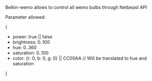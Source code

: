 Belkin-wemo allows to control all wemo bulbs through Netbeast API

Parameter allowed:

{
- power: true || false
- brightness: 0..100
- hue: 0..360
- saturation: 0..100
- color: {r: 0, b: 0, g: 0} || CC00AA // Will be translated to hue and saturation

}
